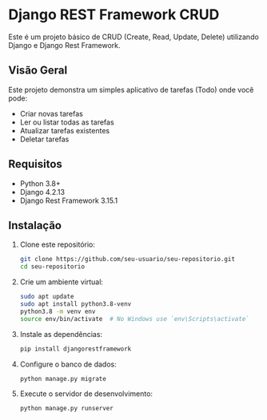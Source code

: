 # Django REST Framework CRUD

Este é um projeto básico de CRUD (Create, Read, Update, Delete) utilizando Django e Django Rest Framework.

## Visão Geral

Este projeto demonstra um simples aplicativo de tarefas (Todo) onde você pode:
- Criar novas tarefas
- Ler ou listar todas as tarefas
- Atualizar tarefas existentes
- Deletar tarefas

## Requisitos

- Python 3.8+
- Django 4.2.13
- Django Rest Framework 3.15.1

## Instalação

1. Clone este repositório:

    ```bash
    git clone https://github.com/seu-usuario/seu-repositorio.git
    cd seu-repositorio
    ```

2. Crie um ambiente virtual:
   
     ```bash
    sudo apt update
    sudo apt install python3.8-venv
    python3.8 -m venv env
    source env/bin/activate  # No Windows use `env\Scripts\activate`
    ```

4. Instale as dependências:

    ```bash
    pip install djangorestframework
    ```

5. Configure o banco de dados:

    ```bash
    python manage.py migrate
    ```

6. Execute o servidor de desenvolvimento:

    ```bash
    python manage.py runserver
    ```

